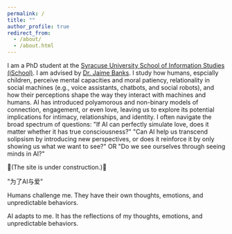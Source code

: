 ```yaml
---
permalink: /
title: ""
author_profile: true
redirect_from: 
  - /about/
  - /about.html
---
```


I am a PhD student at the [Syracuse University School of Information Studies (iSchool)](https://ischool.syr.edu/). I am advised by [Dr. Jaime Banks](https://ischool.syr.edu/jaime-banks/#Biography). I study how humans, espcially children, perceive mental capacities and moral patiency, relationality in social machines (e.g., voice assistants, chatbots, and social robots), and how their perceptions shape the way they interact with machines and humans. AI has introduced polyamorous and non-binary models of connection, engagement, or even love, leaving us to explore its potential implications for intimacy, relationships, and identity. I often navigate the broad spectrum of questions: "If AI can perfectly simulate love, does it matter whether it has true consciousness?" "Can AI help us transcend solipsism by introducing new perspectives, or does it reinforce it by only showing us what we want to see?" OR "Do we see ourselves through seeing minds in AI?"

🚧(The site is under construction.)🚧 

"为了AI与爱"

Humans challenge me. They have their own thoughts, emotions, and unpredictable behaviors.

AI adapts to me. It has the reflections of my thoughts, emotions, and unpredictable behaviors.


